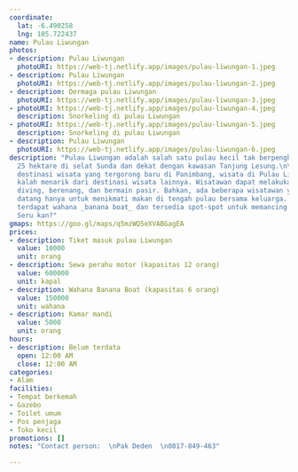 ```yaml
---
coordinate:
  lat: -6.490258
  lng: 105.722437
name: Pulau Liwungan
photos:
- description: Pulau Liwungan
  photoURI: https://web-tj.netlify.app/images/pulau-liwungan-1.jpeg
- description: Pulau Liwungan
  photoURI: https://web-tj.netlify.app/images/pulau-liwungan-2.jpeg
- description: Dermaga pulau Liwungan
  photoURI: https://web-tj.netlify.app/images/pulau-liwungan-3.jpeg
- photoURI: https://web-tj.netlify.app/images/pulau-liwungan-4.jpeg
  description: Snorkeling di pulau Liwungan
- photoURI: https://web-tj.netlify.app/images/pulau-liwungan-5.jpeg
  description: Snorkeling di pulau Liwungan
- description: Pulau Liwungan
  photoURI: https://web-tj.netlify.app/images/pulau-liwungan-6.jpeg
description: "Pulau Liwungan adalah salah satu pulau kecil tak berpenghuni seluas
  25 hektare di selat Sunda dan dekat dengan kawasan Tanjung Lesung.\n\nMeskipun tergolong
  destinasi wisata yang tergorong baru di Panimbang, wisata di Pulau Liwungan tidak
  kalah menarik dari destinasi wisata lainnya. Wisatawan dapat melakukan snorkling,
  diving, berenang, dan bermain pasir. Bahkan, ada beberapa wisatawan yang sengaja
  datang hanya untuk menikmati makan di tengah pulau bersama keluarga. Di sini juga
  terdapat wahana _banana boat_ dan tersedia spot-spot untuk memancing. \n\nBagaimana?
  Seru kan?"
gmaps: https://goo.gl/maps/q5mzWQ5eXVABGagEA
prices:
- description: Tiket masuk pulau Liwungan
  value: 10000
  unit: orang
- description: Sewa perahu motor (kapasitas 12 orang)
  value: 600000
  unit: kapal
- description: Wahana Banana Boat (kapasitas 6 orang)
  value: 150000
  unit: wahana
- description: Kamar mandi
  value: 5000
  unit: orang
hours:
- description: Belum terdata
  open: 12:00 AM
  close: 12:00 AM
categories:
- Alam
facilities:
- Tempat berkemah
- Gazebo
- Toilet umum
- Pos penjaga
- Toko kecil
promotions: []
notes: "Contact person:  \nPak Deden  \n0817-849-463"

---
```

